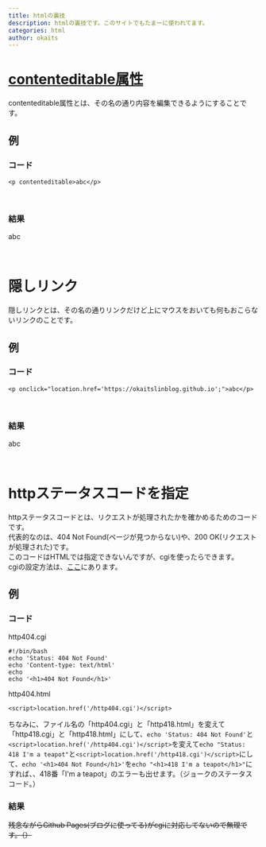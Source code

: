 ```yaml
---
title: htmlの裏技
description: htmlの裏技です。このサイトでもたまーに使われてます。
categories: html
author: okaits
---
```

<h1><a href="https://developer.mozilla.org/ja/docs/Web/Guide/HTML/Editable_content">contenteditable属性</a></h1>
contenteditable属性とは、その名の通り内容を編集できるようにすることです。<br>
<h2>例</h2>
<h3>コード</h3>
<pre class="prettyprint"><code class="prettyprint">&lt;p contenteditable&gt;abc&lt;/p&gt;</code></pre><br>
<h3>結果</h3>
<p contenteditable>abc</p><br>
<h1>隠しリンク</h1>
隠しリンクとは、その名の通りリンクだけど上にマウスをおいても何もおこらないリンクのことです。<br>
<h2>例</h2>
<h3>コード</h3>
<pre class="prettyprint"><code class="prettyprint">&lt;p onclick="location.href='https://okaitslinblog.github.io';"&gt;abc&lt;/p&gt;</code></pre><br>
<h3>結果</h3>
<p onclick="location.href='https://okaitslinblog.github.io';">abc</p><br>
<h1>httpステータスコードを指定</h1>
httpステータスコードとは、リクエストが処理されたかを確かめるためのコードです。<br>
代表的なのは、404 Not Found(ページが見つからない)や、200 OK(リクエストが処理された)です。<br>
このコードはHTMLでは指定できないんですが、cgiを使ったらできます。<br>
cgiの設定方法は、<a href="https://okaitslinblog.github.io/apache2/2021/08/06/Apache2%E3%81%A7cgi%E3%82%92%E4%BD%BF%E3%81%84%E3%82%A2%E3%82%AF%E3%82%BB%E3%82%B9%E3%81%95%E3%82%8C%E3%81%9F%E3%81%A8%E3%81%8D%E3%81%AB%E3%82%B5%E3%83%BC%E3%83%90%E3%83%BC%E3%81%A7%E3%82%B3%E3%83%9E%E3%83%B3%E3%83%89%E3%82%92%E5%AE%9F%E8%A1%8C%E3%81%99%E3%82%8B%E6%96%B9%E6%B3%95.html">ここ</a>にあります。<br>
<h2>例</h2>
<h3>コード</h3>
<label>http404.cgi</label>
<pre class="prettyprint"><code class="prettyprint lang-bash">#!/bin/bash
echo 'Status: 404 Not Found'
echo 'Content-type: text/html'
echo
echo '&lt;h1&gt;404 Not Found&lt;/h1&gt;'
</code></pre>
<label>http404.html</label>
<pre class="prettyprint"><code class="prettyprint lang-html">&lt;script&gt;location.href('/http404.cgi')&lt;/script&gt;</code></pre>
ちなみに、ファイル名の「http404.cgi」と「http418.html」を変えて「http418.cgi」と「http418.html」にして、<code class="prettyprint lang-bash">echo 'Status: 404 Not Found'</code>と<code class="prettyprint lang-html">&lt;script&gt;location.href('/http404.cgi')&lt;/script&gt;</code>を変えて<code class="prettyprint lang-bash">echo "Status: 418 I'm a teapot"</code>と<code class="prettyprint lang-html">&lt;script&gt;location.href('/http418.cgi')&lt;/script&gt;</code>にして、<code class="prettyprint lang-bash">echo '&lt;h1&gt;404 Not Found&lt;/h1&gt;'</code>を<code class="prettyprint lang-bash">echo "&lt;h1&gt;418 I'm a teapot&lt;/h1&gt;"</code>にすれば、、418番「I'm a teapot」のエラーも出せます。（ジョークのステータスコード。）
<h3>結果</h3>
<strike>残念ながらGithub Pages(ブログに使ってる)がcgiに対応してないので無理です。（）</strike>
